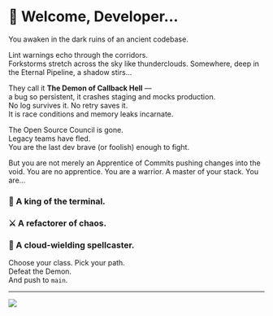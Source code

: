 # 🏰 Welcome, Developer...

You awaken in the dark ruins of an ancient codebase.

Lint warnings echo through the corridors.  
Forkstorms stretch across the sky like thunderclouds.
Somewhere, deep in the Eternal Pipeline, a shadow stirs...

They call it **The Demon of Callback Hell** —  
a bug so persistent, it crashes staging and mocks production.  
No log survives it. No retry saves it.  
It is race conditions and memory leaks incarnate.  

The Open Source Council is gone.  
Legacy teams have fled.  
You are the last dev brave (or foolish) enough to fight.

But you are not merely an Apprentice of Commits pushing changes into the void. 
You are no apprentice. You are a warrior. A master of your stack.
You are...

### 👑 A king of the terminal.  
### ⚔️ A refactorer of chaos.  
### 🔮 A cloud-wielding spellcaster.

Choose your class. Pick your path.  
Defeat the Demon.  
And push to `main`.

---

<a href="./choose-character.md">
  <img src="https://img.shields.io/badge/Begin%20your%20quest-green?style=for-the-badge"/>
</a>
